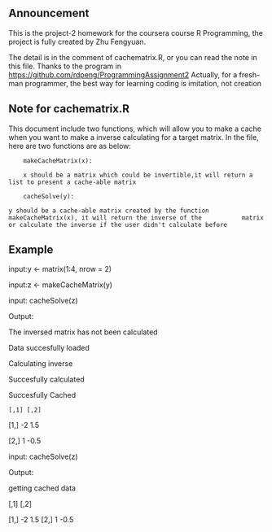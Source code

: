 ## Announcement

This is the project-2 homework for the coursera course R Programming, the project is fully created
by Zhu Fengyuan.

The detail is in the comment of cachematrix.R, or you can read the note in this file.
Thanks to the program in https://github.com/rdpeng/ProgrammingAssignment2
Actually, for a fresh-man programmer, the best way for learning coding is imitation, not creation

## Note for cachematrix.R

This document include two functions, which will allow you to make a cache when you want to make a inverse calculating for a target matrix. In the file, here are two functions are as below:

        makeCacheMatrix(x):
        
        x should be a matrix which could be invertible,it will return a list to present a cache-able matrix
        
        cacheSolve(y):
	
	y should be a cache-able matrix created by the function makeCacheMatrix(x), it will return the inverse of the 			matrix or calculate the inverse if the user didn't calculate before
	
## Example

input:y <- matrix(1:4, nrow = 2)

input:z <- makeCacheMatrix(y)
  
input: cacheSolve(z)

Output:
  
  The inversed matrix has not been calculated
  
  Data succesfully loaded
  
  Calculating inverse
  
  Succesfully calculated
  
  Succesfully Cached
 
 	[,1] [,2]
  
  [1,]   -2  1.5
  
  [2,]    1 -0.5
  
input: cacheSolve(z)

Output:
  
  getting cached data
  
  [,1] [,2]
  
  [1,]   -2  1.5
  [2,]    1 -0.5
